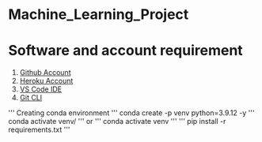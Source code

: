 # Machine_Learning_Project


# Software and account requirement

1. [Github Account](https://github.com/)
2. [Heroku Account]()
3. [VS Code IDE](https://code.visualstudio.com/download)
4. [Git CLI](https://git-scm.com/downloads)

'''
Creating conda environment
'''
conda create -p venv python=3.9.12 -y
'''
conda activate venv/
'''
or 
'''
conda activate venv
'''
'''
pip install -r requirements.txt
'''